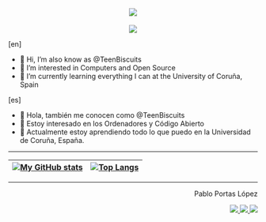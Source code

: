 <!-- https://github.com/denvercoder1/readme-typing-svg -->
<h2 align="center">
  <a href="perfil-gh">
    <img src="https://readme-typing-svg.demolab.com/?lines=¡Hola!+👋;+Soy+Pablo+Portas+López;Estudante+de+Enxeñería+Informática;Computer+Engineering+Student+at+the+UDC">
  </a>
</h2>

<!-- https://github.com/tandpfun/skill-icons -->
<p align="center">
  <a href="perfil-gh">
    <img src="https://skillicons.dev/icons?i=git,github,docker,c,python,cloudflare,linux,raspberrypi,md,latex" />
  </a>
</p>

[en]

- 👋 Hi, I’m also know as @TeenBiscuits
- 👀 I’m interested in Computers and Open Source
- 🌱 I’m currently learning everything I can at the University of Coruña, Spain

[es]

- 👋 Hola, también me conocen como @TeenBiscuits
- 👀 Estoy interesado en los Ordenadores y Código Abierto
- 🌱 Actualmente estoy aprendiendo todo lo que puedo en la Universidad de Coruña, España.

***

<div align="center">

<!-- https://github.com/anuraghazra/github-readme-stats -->
| [![My GitHub stats](https://github-readme-stats.vercel.app/api?username=TeenBiscuits&theme=dark\&show_icons=true\&locale=es)](perfil-gh) | [![Top Langs](https://github-readme-stats.vercel.app/api/top-langs/?username=TeenBiscuits&layout=compact&theme=dark&locale=es)](perfil-gh)|
|:--:|:--:|

</div>

***

<div align="right">

  <p>Pablo Portas López</p>
  <a href="perfil-gh">
    <img src="https://skillicons.dev/icons?i=github" />
  </a>
  <a href="linkedin">
    <img src="https://skillicons.dev/icons?i=linkedin" />
  </a>
  <a href="twitter">
    <img src="https://skillicons.dev/icons?i=twitter" />
  </a>

</div>

[perfil-gh]: <https://github.com/TeenBiscuits>
[linkedin]: <https://www.linkedin.com/in/pabloportaslopez/>
[twitter]: <https://twitter.com/PabloPortasL>
